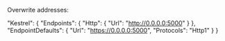 Overwrite addresses:

"Kestrel": {
  "Endpoints": {
    "Http": {
      "Url":  "http://0.0.0.0:5000"
    }
  },
  "EndpointDefaults": {
    "Url": "https://0.0.0.0:5000",
    "Protocols": "Http1"
  }
}